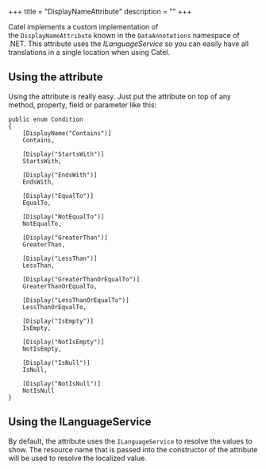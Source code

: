 +++
title = "DisplayNameAttribute" 
description = ""
+++

Catel implements a custom implementation of the `DisplayNameAttribute` known in the `DataAnnotations` namespace of .NET. This attribute uses the *ILanguageService* so you can easily have all translations in a single location when using Catel.

## Using the attribute

Using the attribute is really easy. Just put the attribute on top of any method, property, field or parameter like this:

```
public enum Condition
{
    [DisplayName("Contains")]
    Contains,
    
    [Display("StartsWith")]
    StartsWith,
    
    [Display("EndsWith")]
    EndsWith,
    
    [Display("EqualTo")]
    EqualTo,
    
    [Display("NotEqualTo")]
    NotEqualTo,
    
    [Display("GreaterThan")]
    GreaterThan,
    
    [Display("LessThan")]
    LessThan,
    
    [Display("GreaterThanOrEqualTo")]
    GreaterThanOrEqualTo,
    
    [Display("LessThanOrEqualTo")]
    LessThanOrEqualTo,
    
    [Display("IsEmpty")]
    IsEmpty,
    
    [Display("NotIsEmpty")]
    NotIsEmpty,
    
    [Display("IsNull")]
    IsNull,
    
    [Display("NotIsNull")]
    NotIsNull
}
```

## Using the ILanguageService

By default, the attribute uses the `ILanguageService` to resolve the values to show. The resource name that is passed into the constructor of the attribute will be used to resolve the localized value.

